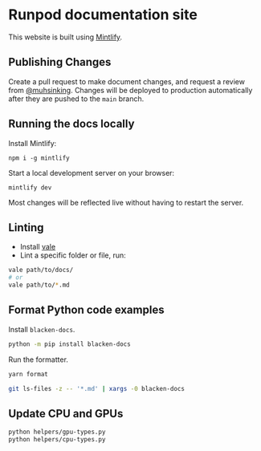 # Runpod documentation site

This website is built using [Mintlify](https://mintlify.com/).

## Publishing Changes

Create a pull request to make document changes, and request a review from [@muhsinking](https://github.com/muhsinking). Changes will be deployed to production automatically after they are pushed to the `main` branch.

## Running the docs locally

Install Mintlify:

```shell
npm i -g mintlify
```

Start a local development server on your browser:

```shell
mintlify dev
```

Most changes will be reflected live without having to restart the server.

## Linting

- Install [vale](https://vale.sh/docs/vale-cli/installation/)
- Lint a specific folder or file, run:

```bash
vale path/to/docs/
# or
vale path/to/*.md
```

## Format Python code examples

Install `blacken-docs`.

```bash
python -m pip install blacken-docs
```

Run the formatter.

```bash
yarn format
```

```bash
git ls-files -z -- '*.md' | xargs -0 blacken-docs
```

## Update CPU and GPUs

```bash
python helpers/gpu-types.py
python helpers/cpu-types.py
```
